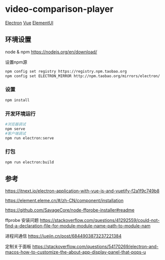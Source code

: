# video-comparison-player
[Electron](https://www.electronjs.org/docs/tutorial/quick-start)
[Vue](https://cn.vuejs.org/v2/guide/)
[ElementUI](https://element.eleme.cn/#/zh-CN)

## 环境设置
node & npm https://nodejs.org/en/download/

设置npm源
```bash
npm config set registry https://registry.npm.taobao.org
npm config set ELECTRON_MIRROR http://npm.taobao.org/mirrors/electron/
```
### 设置
```bash
npm install
```
### 开发环境运行
```bash
#浏览器调试
npm serve
#客户端调试
npm run electron:serve
```
### 打包
```bash
npm run electron:build
```


## 参考
https://itnext.io/electron-application-with-vue-js-and-vuetify-f2a1f9c749b8 

https://element.eleme.cn/#/zh-CN/component/installation

https://github.com/SavageCore/node-ffprobe-installer#readme

ffprobe 安装问题  https://stackoverflow.com/questions/41292559/could-not-find-a-declaration-file-for-module-module-name-path-to-module-nam

进程间通信 https://juejin.cn/post/6844903873237221384 

定制关于面板 https://stackoverflow.com/questions/54170269/electron-and-macos-how-to-customize-the-about-app-display-panel-that-pops-u